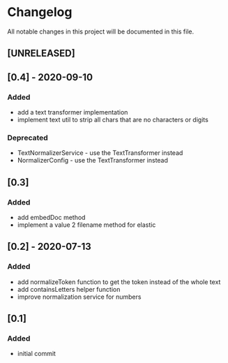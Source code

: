 # Changelog
All notable changes in this project will be documented in this file.

## [UNRELEASED]
## [0.4] - 2020-09-10
### Added
- add a text transformer implementation
- implement text util to strip all chars that are no characters or digits

### Deprecated
- TextNormalizerService - use the TextTransformer instead
- NormalizerConfig - use the TextTransformer instead

## [0.3]
### Added
- add embedDoc method
- implement a value 2 filename method for elastic

## [0.2] - 2020-07-13
### Added
- add normalizeToken function to get the token instead of the whole text
- add containsLetters helper function
- improve normalization service for numbers

## [0.1]
### Added
- initial commit
